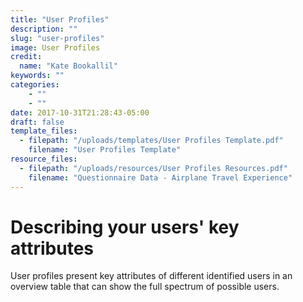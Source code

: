 ```yaml
---
title: "User Profiles"
description: ""
slug: "user-profiles"
image: User Profiles
credit:
  name: "Kate Bookallil"
keywords: ""
categories:
    - ""
    - ""
date: 2017-10-31T21:28:43-05:00
draft: false
template_files:
  - filepath: "/uploads/templates/User Profiles Template.pdf"
    filename: "User Profiles Template"
resource_files:
  - filepath: "/uploads/resources/User Profiles Resources.pdf"
    filename: "Questionnaire Data - Airplane Travel Experience"
---
```

# Describing your users' key attributes

User profiles present key attributes of different identified users in an overview table that can show the full spectrum of possible users.
